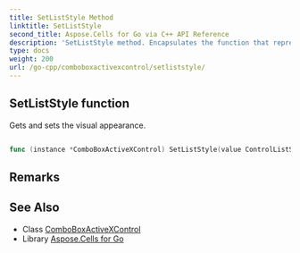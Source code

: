 ```yaml
---
title: SetListStyle Method 
linktitle: SetListStyle
second_title: Aspose.Cells for Go via C++ API Reference
description: 'SetListStyle method. Encapsulates the function that represents setliststyle in Go.'
type: docs
weight: 200
url: /go-cpp/comboboxactivexcontrol/setliststyle/
---
```


## SetListStyle function

Gets and sets the visual appearance.

```go

func (instance *ComboBoxActiveXControl) SetListStyle(value ControlListStyle)  error

```

## Remarks


## See Also

* Class [ComboBoxActiveXControl](../)
* Library [Aspose.Cells for Go](../../)
